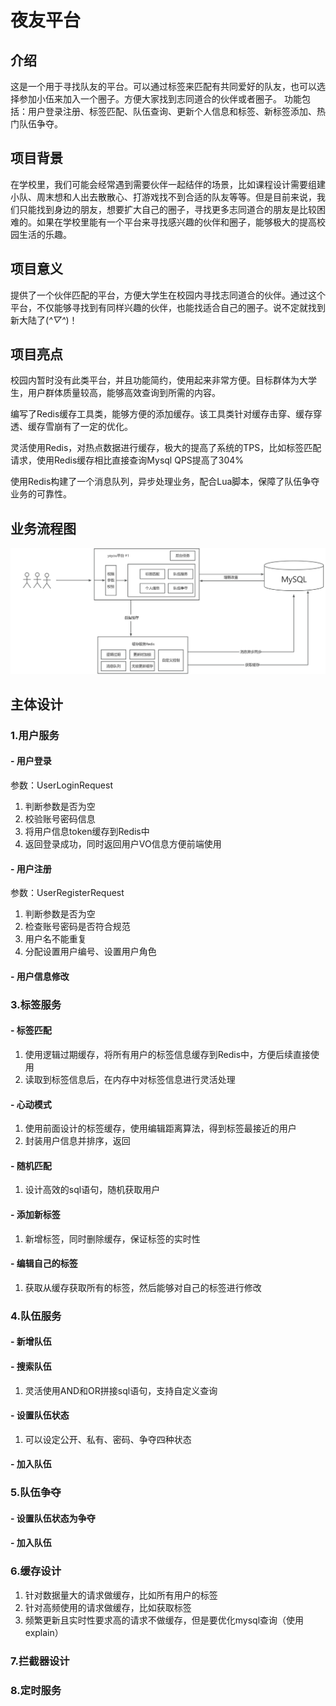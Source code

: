 # 夜友平台

## 介绍
这是一个用于寻找队友的平台。可以通过标签来匹配有共同爱好的队友，也可以选择参加小伍来加入一个圈子。方便大家找到志同道合的伙伴或者圈子。
功能包括：用户登录注册、标签匹配、队伍查询、更新个人信息和标签、新标签添加、热门队伍争夺。
## 项目背景
在学校里，我们可能会经常遇到需要伙伴一起结伴的场景，比如课程设计需要组建小队、周末想和人出去散散心、打游戏找不到合适的队友等等。但是目前来说，我们只能找到身边的朋友，想要扩大自己的圈子，寻找更多志同道合的朋友是比较困难的。如果在学校里能有一个平台来寻找感兴趣的伙伴和圈子，能够极大的提高校园生活的乐趣。
## 项目意义
提供了一个伙伴匹配的平台，方便大学生在校园内寻找志同道合的伙伴。通过这个平台，不仅能够寻找到有同样兴趣的伙伴，也能找适合自己的圈子。说不定就找到新大陆了(*^▽^*)！
## 项目亮点

校园内暂时没有此类平台，并且功能简约，使用起来非常方便。目标群体为大学生，用户群体质量较高，能够高效查询到所需的内容。

编写了Redis缓存工具类，能够方便的添加缓存。该工具类针对缓存击穿、缓存穿透、缓存雪崩有了一定的优化。

灵活使用Redis，对热点数据进行缓存，极大的提高了系统的TPS，比如标签匹配请求，使用Redis缓存相比直接查询Mysql QPS提高了304%

使用Redis构建了一个消息队列，异步处理业务，配合Lua脚本，保障了队伍争夺业务的可靠性。

## 业务流程图
![](./img/FrameDiagram.jpg)

## 主体设计
### 1.用户服务
#### - 用户登录
参数：UserLoginRequest
1. 判断参数是否为空
2. 校验账号密码信息
3. 将用户信息token缓存到Redis中
4. 返回登录成功，同时返回用户VO信息方便前端使用
#### - 用户注册
参数：UserRegisterRequest
1. 判断参数是否为空
2. 检查账号密码是否符合规范
3. 用户名不能重复
4. 分配设置用户编号、设置用户角色
#### - 用户信息修改
### 3.标签服务
#### - 标签匹配
1. 使用逻辑过期缓存，将所有用户的标签信息缓存到Redis中，方便后续直接使用
2. 读取到标签信息后，在内存中对标签信息进行灵活处理
#### - 心动模式
1. 使用前面设计的标签缓存，使用编辑距离算法，得到标签最接近的用户
2. 封装用户信息并排序，返回
#### - 随机匹配
1. 设计高效的sql语句，随机获取用户
#### - 添加新标签
1. 新增标签，同时删除缓存，保证标签的实时性
#### - 编辑自己的标签
1. 获取从缓存获取所有的标签，然后能够对自己的标签进行修改
### 4.队伍服务
#### - 新增队伍
#### - 搜索队伍
1. 灵活使用AND和OR拼接sql语句，支持自定义查询
#### - 设置队伍状态
1. 可以设定公开、私有、密码、争夺四种状态
#### - 加入队伍
### 5.队伍争夺
#### - 设置队伍状态为争夺
#### - 加入队伍
### 6.缓存设计
1. 针对数据量大的请求做缓存，比如所有用户的标签
2. 针对高频使用的请求做缓存，比如获取标签
3. 频繁更新且实时性要求高的请求不做缓存，但是要优化mysql查询（使用explain）
### 7.拦截器设计
### 8.定时服务
